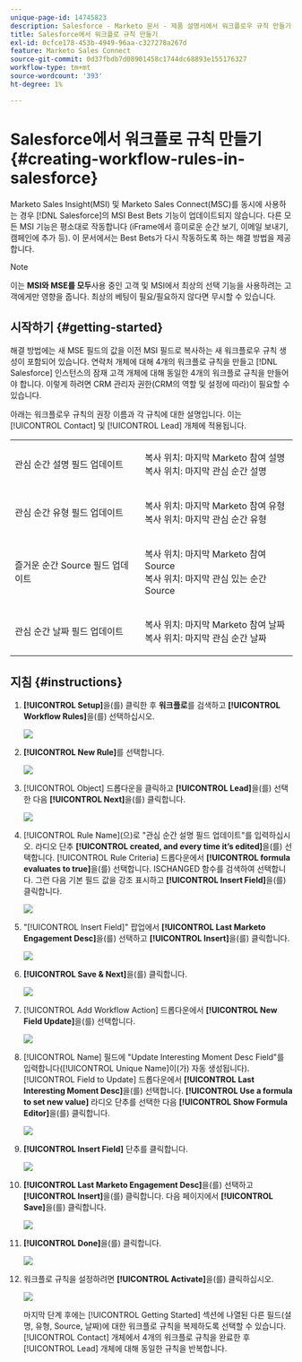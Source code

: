 ```yaml
---
unique-page-id: 14745823
description: Salesforce - Marketo 문서 - 제품 설명서에서 워크플로우 규칙 만들기
title: Salesforce에서 워크플로 규칙 만들기
exl-id: 0cfce178-453b-4949-96aa-c327278a267d
feature: Marketo Sales Connect
source-git-commit: 0d37fbdb7d08901458c1744dc68893e155176327
workflow-type: tm+mt
source-wordcount: '393'
ht-degree: 1%

---
```


# Salesforce에서 워크플로 규칙 만들기 {#creating-workflow-rules-in-salesforce}

Marketo Sales Insight(MSI) 및 Marketo Sales Connect(MSC)를 동시에 사용하는 경우 [!DNL Salesforce]의 MSI Best Bets 기능이 업데이트되지 않습니다. 다른 모든 MSI 기능은 평소대로 작동합니다 (iFrame에서 흥미로운 순간 보기, 이메일 보내기, 캠페인에 추가 등). 이 문서에서는 Best Bets가 다시 작동하도록 하는 해결 방법을 제공합니다.

>[!NOTE]
>
>이는 **MSI와 MSE를 모두**&#x200B;사용 중인 고객 및 MSI에서 최상의 선택 기능을 사용하려는 고객에게만 영향을 줍니다. 최상의 베팅이 필요/필요하지 않다면 무시할 수 있습니다.

## 시작하기 {#getting-started}

해결 방법에는 새 MSE 필드의 값을 이전 MSI 필드로 복사하는 새 워크플로우 규칙 생성이 포함되어 있습니다. 연락처 개체에 대해 4개의 워크플로 규칙을 만들고 [!DNL Salesforce] 인스턴스의 잠재 고객 개체에 대해 동일한 4개의 워크플로 규칙을 만들어야 합니다. 이렇게 하려면 CRM 관리자 권한(CRM의 역할 및 설정에 따라)이 필요할 수 있습니다.

아래는 워크플로우 규칙의 권장 이름과 각 규칙에 대한 설명입니다. 이는 [!UICONTROL Contact] 및 [!UICONTROL Lead] 개체에 적용됩니다.

<table> 
 <colgroup> 
  <col> 
  <col> 
 </colgroup> 
 <tbody> 
  <tr> 
   <td>관심 순간 설명 필드 업데이트</td> 
   <td><p>복사 위치: 마지막 Marketo 참여 설명<br>복사 위치: 마지막 관심 순간 설명</p></td> 
  </tr> 
  <tr> 
   <td>관심 순간 유형 필드 업데이트</td> 
   <td><p>복사 위치: 마지막 Marketo 참여 유형<br>복사 위치: 마지막 관심 순간 유형</p></td> 
  </tr> 
  <tr> 
   <td>즐거운 순간 Source 필드 업데이트</td> 
   <td><p>복사 위치: 마지막 Marketo 참여 Source<br>복사 위치: 마지막 관심 있는 순간 Source</p></td> 
  </tr> 
  <tr> 
   <td>관심 순간 날짜 필드 업데이트</td> 
   <td><p>복사 위치: 마지막 Marketo 참여 날짜<br>복사 위치: 마지막 관심 순간 날짜</p></td> 
  </tr> 
 </tbody> 
</table>

## 지침 {#instructions}

1. **[!UICONTROL Setup]**&#x200B;을(를) 클릭한 후 **워크플로**&#x200B;를 검색하고 **[!UICONTROL Workflow Rules]**&#x200B;을(를) 선택하십시오.

   ![](assets/one-1.png)

1. **[!UICONTROL New Rule]**&#x200B;를 선택합니다.

   ![](assets/two-1.png)

1. [!UICONTROL Object] 드롭다운을 클릭하고 **[!UICONTROL Lead]**&#x200B;을(를) 선택한 다음 **[!UICONTROL Next]**&#x200B;을(를) 클릭합니다.

   ![](assets/three-1.png)

1. [!UICONTROL Rule Name]&#x200B;(으)로 &quot;관심 순간 설명 필드 업데이트&quot;를 입력하십시오. 라디오 단추 **[!UICONTROL created, and every time it’s edited]**&#x200B;을(를) 선택합니다. [!UICONTROL Rule Criteria] 드롭다운에서 **[!UICONTROL formula evaluates to true]**&#x200B;을(를) 선택합니다. ISCHANGED 함수를 검색하여 선택합니다. 그런 다음 기본 필드 값을 강조 표시하고 **[!UICONTROL Insert Field]**&#x200B;을(를) 클릭합니다.

   ![](assets/four-1.png)

1. &quot;[!UICONTROL Insert Field]&quot; 팝업에서 **[!UICONTROL Last Marketo Engagement Desc]**&#x200B;을(를) 선택하고 **[!UICONTROL Insert]**&#x200B;을(를) 클릭합니다.

   ![](assets/five-1.png)

1. **[!UICONTROL Save & Next]**&#x200B;을(를) 클릭합니다.

   ![](assets/6.png)

1. [!UICONTROL Add Workflow Action] 드롭다운에서 **[!UICONTROL New Field Update]**&#x200B;을(를) 선택합니다.

   ![](assets/seven.png)

1. [!UICONTROL Name] 필드에 &quot;Update Interesting Moment Desc Field&quot;를 입력합니다([!UICONTROL Unique Name]이(가) 자동 생성됩니다). [!UICONTROL Field to Update] 드롭다운에서 **[!UICONTROL Last Interesting Moment Desc]**&#x200B;을(를) 선택합니다. **[!UICONTROL Use a formula to set new value]** 라디오 단추를 선택한 다음 **[!UICONTROL Show Formula Editor]**&#x200B;을(를) 클릭합니다.

   ![](assets/eight.png)

1. **[!UICONTROL Insert Field]** 단추를 클릭합니다.

   ![](assets/9a.png)

1. **[!UICONTROL Last Marketo Engagement Desc]**&#x200B;을(를) 선택하고 **[!UICONTROL Insert]**&#x200B;을(를) 클릭합니다. 다음 페이지에서 **[!UICONTROL Save]**&#x200B;을(를) 클릭합니다.

   ![](assets/nine.png)

1. **[!UICONTROL Done]**&#x200B;을(를) 클릭합니다.

   ![](assets/twelve.png)

1. 워크플로 규칙을 설정하려면 **[!UICONTROL Activate]**&#x200B;을(를) 클릭하십시오.

   ![](assets/thirteen.png)

   마지막 단계 후에는 [!UICONTROL Getting Started] 섹션에 나열된 다른 필드(설명, 유형, Source, 날짜)에 대한 워크플로 규칙을 복제하도록 선택할 수 있습니다. [!UICONTROL Contact] 개체에서 4개의 워크플로 규칙을 완료한 후 [!UICONTROL Lead] 개체에 대해 동일한 규칙을 반복합니다.
